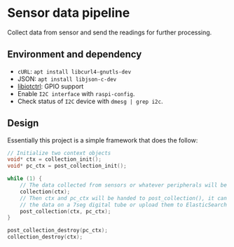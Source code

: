 # Sensor data pipeline

Collect data from sensor and send the readings for further processing.

## Environment and dependency

- `cURL`: `apt install libcurl4-gnutls-dev`
- JSON: `apt install libjson-c-dev`
- [libiotctrl](https://github.com/alex-lt-kong/libiotctrl): GPIO support
- Enable `I2C interface` with `raspi-config`.
- Check status of `I2C` device with `dmesg | grep i2c`.

## Design

Essentially this project is a simple framework that does the follow:

```C
// Initialize two context objects
void* ctx = collection_init();
void* pc_ctx = post_collection_init();

while (1) {
    // The data collected from sensors or whatever peripherals will be saved to ctx
    collection(ctx);
    // Then ctx and pc_ctx will be handed to post_collection(), it can display
    // the data on a 7seg digital tube or upload them to ElasticSearch or whatever.
    post_collection(ctx, pc_ctx);
}

post_collection_destroy(pc_ctx);
collection_destroy(ctx);
```